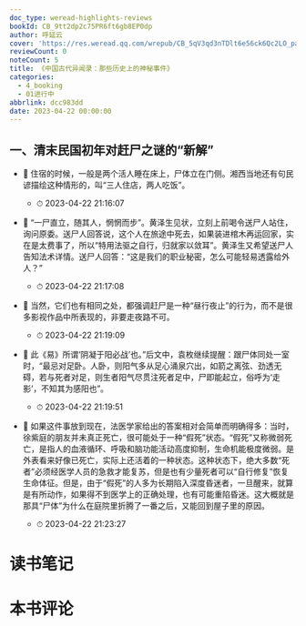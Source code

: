 ```yaml
---
doc_type: weread-highlights-reviews
bookId: CB_9tt2dp2c75PR6ft6gb8EP0dp
author: 呼延云
cover: 'https://res.weread.qq.com/wrepub/CB_5qV3qd3nTDlt6e56ck6Qc2LO_parsecover'
reviewCount: 0
noteCount: 5
title: 《中国古代异闻录：那些历史上的神秘事件》
categories:
  - 4_booking
  - 01进行中
abbrlink: dcc983dd
date: 2023-04-22 00:00:00
---
```



## 一、清末民国初年对赶尸之谜的“新解”


- 📌 住宿的时候，一般是两个活人睡在床上，尸体立在门侧。湘西当地还有句民谚描绘这种情形的，叫“三人住店，两人吃饭”。 
    - ⏱ 2023-04-22 21:16:07 

- 📌 “一尸直立，随其人，惘惘而步”。黄泽生见状，立刻上前喝令送尸人站住，询问原委。送尸人回答说，这个人在旅途中死去，如果装进棺木再运回家，实在是太费事了，所以“特用法驱之自行，归就家以敛耳”。黄泽生又希望送尸人告知法术详情。送尸人回答：“这是我们的职业秘密，怎么可能轻易透露给外人？” 
    - ⏱ 2023-04-22 21:17:08 

- 📌 当然，它们也有相同之处，都强调赶尸是一种“昼行夜止”的行为，而不是很多影视作品中所表现的，非要走夜路不可。 
    - ⏱ 2023-04-22 21:19:09 

- 📌 此《易》所谓‘阴凝于阳必战’也。”后文中，袁枚继续提醒：跟尸体同处一室时，“最忌对足卧。人卧，则阳气多从足心涌泉穴出，如箭之离弦、劲透无碍，若与死者对足，则生者阳气尽贯注死者足中，尸即能起立，俗呼为‘走影’，不知其为感阳也”。 
    - ⏱ 2023-04-22 21:19:51 

- 📌 如果这件事放到现在，法医学家给出的答案相对会简单而明确得多：当时，徐紫庭的朋友并未真正死亡，很可能处于一种“假死”状态。“假死”又称微弱死亡，是指人的血液循环、呼吸和脑功能活动高度抑制，生命机能极度微弱。是外表看来好像已死亡，实际上还活着的一种状态。这种状态下，绝大多数“死者”必须经医学人员的急救才能复苏，但是也有少量死者可以“自行修复”恢复生命体征。但是，由于“假死”的人多为长期陷入深度昏迷者，一旦醒来，就算是有所动作，如果得不到医学上的正确处理，也有可能重陷昏迷。这大概就是那具“尸体”为什么在庭院里折腾了一番之后，又能回到屋子里的原因。 
    - ⏱ 2023-04-22 21:23:27 

# 读书笔记


# 本书评论

